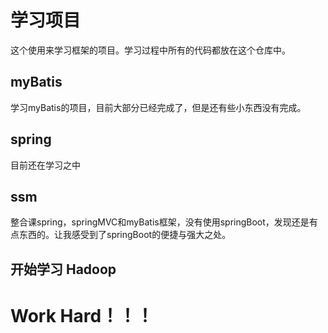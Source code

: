 # 学习项目
这个使用来学习框架的项目。学习过程中所有的代码都放在这个仓库中。
## myBatis
学习myBatis的项目，目前大部分已经完成了，但是还有些小东西没有完成。
## spring
目前还在学习之中
## ssm
整合课spring，springMVC和myBatis框架，没有使用springBoot，发现还是有点东西的。让我感受到了springBoot的便捷与强大之处。
## 开始学习 Hadoop
# Work Hard！！！